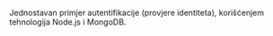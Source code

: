 Jednostavan primjer autentifikacije (provjere identiteta), korišćenjem tehnologija Node.js i MongoDB.